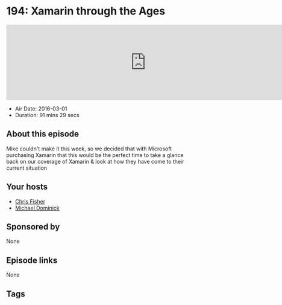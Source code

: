 # 194: Xamarin through the Ages

<iframe src="https://player.fireside.fm/v2/MLf2ZzhC+oSkPYsCE?theme=dark" width="740" height="200" frameborder="0" scrolling="no"></iframe>

* Air Date: 2016-03-01
* Duration: 91 mins 29 secs

## About this episode

Mike couldn't make it this week, so we decided that with Microsoft purchasing Xamarin that this would be the perfect time to take a glance back on our coverage of Xamarin & look at how they have come to their current situation

## Your hosts
* [Chris Fisher](https://coder.show/hosts/chrislas)
* [Michael Dominick](https://coder.show/hosts/michael)

## Sponsored by

None



## Episode links

None



## Tags

